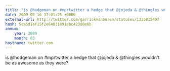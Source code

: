 ```yaml
---
title: "is @hodgeman on #mprtwitter a hedge that @jojeda & @thingles wouldn't be as awesome as they were?"
date: 2009-03-16 17:01:25 +0000
external-url: http://twitter.com/garrickvanburen/statuses/1336815497
hash: 5ca5d1ef15f2e64031091abc423d8e6b
annum:
    year: 2009
    month: 03
hostname: twitter.com
---
```


is @hodgeman on #mprtwitter a hedge that @jojeda & @thingles wouldn't be as awesome as they were?
